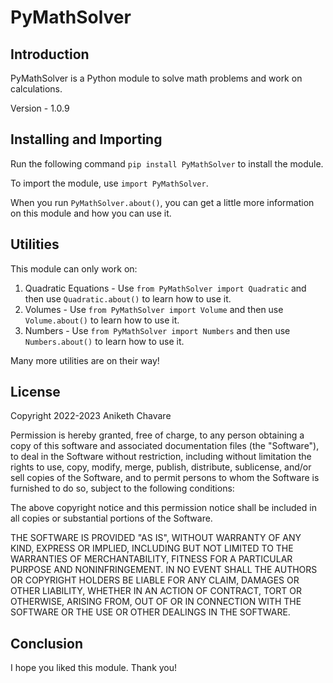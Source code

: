 # PyMathSolver

## Introduction

PyMathSolver is a Python module to solve math problems and work on calculations.

Version - 1.0.9

## Installing and Importing

Run the following command `pip install PyMathSolver` to install the module.

To import the module, use `import PyMathSolver`.

When you run `PyMathSolver.about()`, you can get a little more information on this module and how you can use it.

## Utilities

This module can only work on:

1) Quadratic Equations - Use `from PyMathSolver import Quadratic` and then use `Quadratic.about()` to learn how to use it.
2) Volumes - Use `from PyMathSolver import Volume` and then use `Volume.about()` to learn how to use it.
3) Numbers - Use `from PyMathSolver import Numbers` and then use `Numbers.about()` to learn how to use it.

Many more utilities are on their way!

## License

Copyright 2022-2023 Aniketh Chavare

Permission is hereby granted, free of charge, to any person obtaining a copy of this software
and associated documentation files (the "Software"), to deal in the Software without restriction,
including without limitation the rights to use, copy, modify, merge, publish, distribute,
sublicense, and/or sell copies of the Software, and to permit persons to whom the Software is
furnished to do so, subject to the following conditions:

The above copyright notice and this permission notice shall be included in all copies or
substantial portions of the Software.

THE SOFTWARE IS PROVIDED "AS IS", WITHOUT WARRANTY OF ANY KIND, EXPRESS OR IMPLIED, INCLUDING BUT
NOT LIMITED TO THE WARRANTIES OF MERCHANTABILITY, FITNESS FOR A PARTICULAR PURPOSE AND
NONINFRINGEMENT. IN NO EVENT SHALL THE AUTHORS OR COPYRIGHT HOLDERS BE LIABLE FOR ANY CLAIM,
DAMAGES OR OTHER LIABILITY, WHETHER IN AN ACTION OF CONTRACT, TORT OR OTHERWISE, ARISING FROM,
OUT OF OR IN CONNECTION WITH THE SOFTWARE OR THE USE OR OTHER DEALINGS IN THE SOFTWARE.

## Conclusion

I hope you liked this module. Thank you!